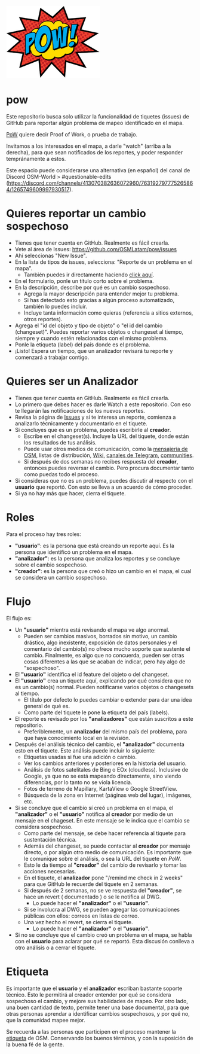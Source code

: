 ![PoW](https://github.com/OSMLatam/pow/blob/main/pow.png)

# pow

Este repositorio busca solo utilizar la funcionalidad de tiquetes (issues) de GitHub para reportar algún problema de mapeo identificado en el mapa.

[PoW](https://en.wikipedia.org/wiki/Proof_of_work) quiere decir Proof of Work, o prueba de trabajo.

Invitamos a los interesados en el mapa, a darle "watch" (arriba a la derecha), para que sean notificados de los reportes, y poder responder tempránamente a estos.

Este espacio puede considerarse una alternativa (en español) del canal de Discord OSM-World > #questionable-edits (https://discord.com/channels/413070382636072960/763192797775265864/1265749609997930517).

# Quieres reportar un cambio sospechoso

* Tienes que tener cuenta en GitHub. Realmente es fácil crearla.
* Vete al área de Issues: https://github.com/OSMLatam/pow/issues
* Ahí seleccionas "New Issue". 
* En la lista de tipos de issues, selecciona: "Reporte de un problema en el mapa".
  * También puedes ir directamente haciendo [click aquí](https://github.com/OSMLatam/pow/issues/new?assignees=&labels=help+wanted&template=map-change-issue.md&title=Cambio+sospechoso).
* En el formulario, ponle un título corto sobre el problema.
* En la descripción, describe por qué es un cambio sospechoso.
  * Agrega la mayor descripción para entender mejor tu problema.
  * Si has detectado esto gracias a algún proceso automatizado, también lo puedes incluir.
  * Incluye tanta información como quieras (referencia a sitios externos, otros reportes).
* Agrega el "id del objeto y tipo de objeto" o "el id del cambio (changeset)". Puedes reportar varios objetos o changeset al tiempo, siempre y cuando estén relacionados con el mismo problema.
* Ponle la etiqueta (label) del país donde es el problema.
* ¡Listo! Espera un tiempo, que un analizador revisará tu reporte y comenzará a trabajar contigo.

# Quieres ser un **Analizador**

* Tienes que tener cuenta en GitHub. Realmente es fácil crearla.
* Lo primero que debes hacer es darle Watch a este repositorio. Con eso te llegarán las notificaciones de los nuevos reportes.
* Revisa la página de [Issues](https://github.com/OSMLatam/pow/issues) y si te interesa un reporte, comienza a analizarlo técnicamente y documentarlo en el tiquete.
* Si concluyes que es un problema, puedes escribirle al **creador**.
  * Escribe en el changeset(s). Incluye la URL del tiquete, donde están los resultados de tus análisis.
  * Puede usar otros medios de comunicación, como la [mensajería de OSM](https://www.openstreetmap.org/messages/inbox), listas de distribución, [Wiki](https://wiki.openstreetmap.org/), [canales de Telegram](https://wiki.openstreetmap.org/wiki/List_of_OSM_centric_Telegram_accounts), [communities](https://community.openstreetmap.org/).
  * Si después de dos semanas no recibes respuesta del **creador**, entonces puedes reversar el cambio. Pero procura documentar tanto como puedas todo el proceso.
* Si consideras que no es un problema, puedes discutir al respecto con el **usuario** que reportó. Con esto se lleva a un acuerdo de cómo proceder.
* Si ya no hay más que hacer, cierra el tiquete.

# Roles

Para el proceso hay tres roles:

* **"usuario"**: es la persona que está creando un reporte aquí. Es la persona que identificó un problema en el mapa.
* **"analizador"**: es la persona que analiza los reportes y se concluye sobre el cambio sospechoso.
* **"creador"**: es la persona que creó o hizo un cambio en el mapa, el cual se considera un cambio sospechoso.

# Flujo

El flujo es:

* Un **"usuario"** mientra está revisando el mapa ve algo anormal.
  * Pueden ser cambios masivos, borrados sin motivo, un cambio drástico, algo inexistente, exposición de datos personales y el comentario del cambio(s) no ofrece mucho soporte que sustente el cambio. Finalmente, es algo que no concuerda, pueden ser otras cosas diferentes a las que se acaban de indicar, pero hay algo de "sospechoso".
* El **"usuario"** identifica el id feature del objeto o del changeset.
* El **"usuario"** crea un tiquete aquí, explicando por qué considera que no es un cambio(s) normal. Pueden notificarse varios objetos o changesets al tiempo.
  * El título por defecto lo puedes cambiar o extender para dar una idea general de qué es.
  * Como parte del tiquete le pone la etiqueta del país (labels).
* El reporte es revisado por los **"analizadores"** que están suscritos a este repositorio.
  * Preferiblemente, un **analizador** del mismo país del problema, para que haya conocimiento local en la revisión.
* Después del análisis técnico del cambio, el **"analizador"** documenta esto en el tiquete. Este análisis puede incluir lo siguiente:
  * Etiquetas usadas si fue una adición o cambio.
  * Ver los cambios anteriores y posteriores en la historia del usuario.
  * Análisis de fotos satelitales de Bing o EOx (cloudless). Inclusive de Google, ya que no se está mapeando directamente, sino viendo diferencias, por lo tanto no se viola licencia.
  * Fotos de terreno de Mapillary, KartaView o Google StreetView.
  * Búsqueda de la zona en Internet (páginas web del lugar), imágenes, etc.
* Si se concluye que el cambio sí creó un problema en el mapa, el **"analizador"** o el **"usuario"** notifica al **creador** por medio de un mensaje en el chageset. En este mensaje se le indica que el cambio se considera sospechoso.
  * Como parte del mensaje, se debe hacer referencia al tiquete para sustentación técnica.
  * Además del changeset, se puede contactar al **creador** por mensaje directo, o por algún otro medio de comunicación. Es importante que le comunique sobre el análisis, o sea la URL del tiquete en *PoW*.
  * Esto le da tiempo al **"creador"** del cambio de revisarlo y tomar las acciones necesarias.
  * En el tiquete, el **analizador** pone "/remind me check in 2 weeks" para que GitHub le recuerde del tiquete en 2 semanas.
  * Si después de 2 semanas, no se ve respuesta del **"creador"**, se hace un revert ( documentado ) o se le notifica al DWG.
    * Lo puede hacer el **"analizador"** o el **"usuario"**.
  * Si se involucra al DWG, se pueden agregar las comunicaciones públicas con ellos: correos en listas de correo.
  * Una vez hecho el revert, se cierra el tiquete.
    * Lo puede hacer el **"analizador"** o el **"usuario"**.
* Si no se concluye que el cambio creó un problema en el mapa, se habla con el **usuario** para aclarar por qué se reportó. Esta discusión conlleva a otro análisis o a cerrar el tiquete.


# Etiqueta

Es importante que el **usuario** y el **analizador** escriban bastante soporte técnico. Esto le permitirá al creador entender por qué se considera sospechoso el cambio, y mejore sus habilidades de mapeo. Por otro lado, una buen cantidad de texto, permite tener una base documental, para que otras personas aprendar a identificar cambios sospechosos, y por qué no, que la comunidad mapee mejor.

Se recuerda a las personas que participen en el proceso mantener la [etiqueta](https://wiki.openstreetmap.org/wiki/ES:Etiqueta) de OSM. Conservando los buenos términos, y con la suposición de la buena fé de la gente.
